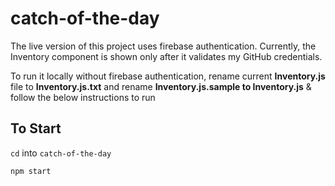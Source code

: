 # catch-of-the-day
The live version of this project uses firebase authentication. Currently, the Inventory component is shown only after it validates my GitHub credentials. 

To run it locally without  firebase authentication, rename current **Inventory.js** file to **Inventory.js.txt** and rename **Inventory.js.sample to Inventory.js** & follow the below instructions to run

## To Start

`cd` into `catch-of-the-day` 

```bash
npm start
```
